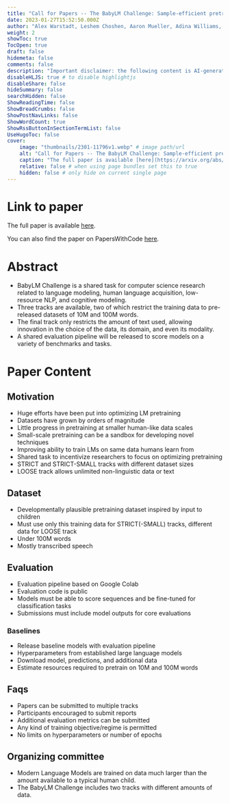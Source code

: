 ```yaml
---
title: "Call for Papers -- The BabyLM Challenge: Sample-efficient pretraining on a developmentally plausible corpus"
date: 2023-01-27T15:52:50.000Z
author: "Alex Warstadt, Leshem Choshen, Aaron Mueller, Adina Williams, Ethan Wilcox and 1 others"
weight: 2
showToc: true
TocOpen: true
draft: false
hidemeta: false
comments: false
description: "Important disclaimer: the following content is AI-generated, please make sure to fact check the presented information by reading the full paper."
disableHLJS: true # to disable highlightjs
disableShare: false
hideSummary: false
searchHidden: false
ShowReadingTime: false
ShowBreadCrumbs: false
ShowPostNavLinks: false
ShowWordCount: true
ShowRssButtonInSectionTermList: false
UseHugoToc: false
cover:
    image: "thumbnails/2301-11796v1.webp" # image path/url
    alt: "Call for Papers -- The BabyLM Challenge: Sample-efficient pretraining on a developmentally plausible corpus" # alt text
    caption: "The full paper is available [here](https://arxiv.org/abs/2301.11796)." # display caption under cover
    relative: false # when using page bundles set this to true
    hidden: false # only hide on current single page
---
```


# Link to paper
The full paper is available [here](https://arxiv.org/abs/2301.11796).

You can also find the paper on PapersWithCode [here](https://paperswithcode.com/paper/call-for-papers-the-babylm-challenge-sample).

# Abstract
- BabyLM Challenge is a shared task for computer science research related to language modeling, human language acquisition, low-resource NLP, and cognitive modeling.
- Three tracks are available, two of which restrict the training data to pre-released datasets of 10M and 100M words.
- The final track only restricts the amount of text used, allowing innovation in the choice of the data, its domain, and even its modality.
- A shared evaluation pipeline will be released to score models on a variety of benchmarks and tasks.

# Paper Content

## Motivation
- Huge efforts have been put into optimizing LM pretraining
- Datasets have grown by orders of magnitude
- Little progress in pretraining at smaller human-like data scales
- Small-scale pretraining can be a sandbox for developing novel techniques
- Improving ability to train LMs on same data humans learn from
- Shared task to incentivize researchers to focus on optimizing pretraining
- STRICT and STRICT-SMALL tracks with different dataset sizes
- LOOSE track allows unlimited non-linguistic data or text

## Dataset
- Developmentally plausible pretraining dataset inspired by input to children
- Must use only this training data for STRICT(-SMALL) tracks, different data for LOOSE track
- Under 100M words
- Mostly transcribed speech

## Evaluation
- Evaluation pipeline based on Google Colab
- Evaluation code is public
- Models must be able to score sequences and be fine-tuned for classification tasks
- Submissions must include model outputs for core evaluations

### Baselines
- Release baseline models with evaluation pipeline
- Hyperparameters from established large language models
- Download model, predictions, and additional data
- Estimate resources required to pretrain on 10M and 100M words

## Faqs
- Papers can be submitted to multiple tracks
- Participants encouraged to submit reports
- Additional evaluation metrics can be submitted
- Any kind of training objective/regime is permitted
- No limits on hyperparameters or number of epochs

## Organizing committee
- Modern Language Models are trained on data much larger than the amount available to a typical human child.
- The BabyLM Challenge includes two tracks with different amounts of data.
